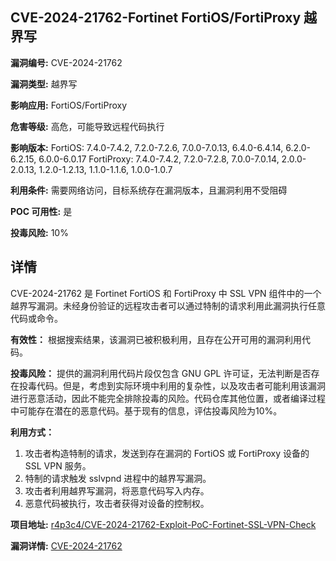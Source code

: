 ## CVE-2024-21762-Fortinet FortiOS/FortiProxy 越界写

**漏洞编号:** CVE-2024-21762

**漏洞类型:** 越界写

**影响应用:** FortiOS/FortiProxy

**危害等级:** 高危，可能导致远程代码执行

**影响版本:** FortiOS: 7.4.0-7.4.2, 7.2.0-7.2.6, 7.0.0-7.0.13, 6.4.0-6.4.14, 6.2.0-6.2.15, 6.0.0-6.0.17
FortiProxy: 7.4.0-7.4.2, 7.2.0-7.2.8, 7.0.0-7.0.14, 2.0.0-2.0.13, 1.2.0-1.2.13, 1.1.0-1.1.6, 1.0.0-1.0.7

**利用条件:** 需要网络访问，目标系统存在漏洞版本，且漏洞利用不受阻碍

**POC 可用性:** 是

**投毒风险:** 10%

## 详情

CVE-2024-21762 是 Fortinet FortiOS 和 FortiProxy 中 SSL VPN 组件中的一个越界写漏洞。未经身份验证的远程攻击者可以通过特制的请求利用此漏洞执行任意代码或命令。

**有效性：**
根据搜索结果，该漏洞已被积极利用，且存在公开可用的漏洞利用代码。

**投毒风险：**
提供的漏洞利用代码片段仅包含 GNU GPL 许可证，无法判断是否存在投毒代码。但是，考虑到实际环境中利用的复杂性，以及攻击者可能利用该漏洞进行恶意活动，因此不能完全排除投毒的风险。代码仓库其他位置，或者编译过程中可能存在潜在的恶意代码。基于现有的信息，评估投毒风险为10%。

**利用方式：**
1.  攻击者构造特制的请求，发送到存在漏洞的 FortiOS 或 FortiProxy 设备的 SSL VPN 服务。
2.  特制的请求触发 sslvpnd 进程中的越界写漏洞。
3.  攻击者利用越界写漏洞，将恶意代码写入内存。
4.  恶意代码被执行，攻击者获得对设备的控制权。

**项目地址:** [r4p3c4/CVE-2024-21762-Exploit-PoC-Fortinet-SSL-VPN-Check](https://github.com/r4p3c4/CVE-2024-21762-Exploit-PoC-Fortinet-SSL-VPN-Check)

**漏洞详情:** [CVE-2024-21762](https://nvd.nist.gov/vuln/detail/CVE-2024-21762)